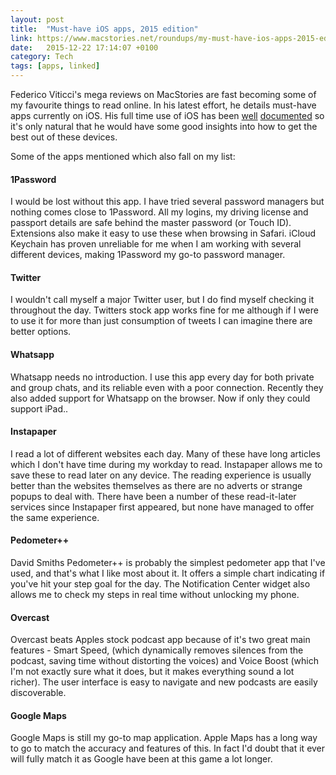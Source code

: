 ```yaml
---
layout: post
title:  "Must-have iOS apps, 2015 edition"
link: https://www.macstories.net/roundups/my-must-have-ios-apps-2015-edition/
date:   2015-12-22 17:14:07 +0100
category: Tech
tags: [apps, linked]
---
```


Federico Viticci's mega reviews on MacStories are fast becoming some of my favourite things to read online. In his latest effort, he details must-have apps currently on iOS. His full time use of iOS has been [well][fv1] [documented][fv2] so it's only natural that he would have some good insights into how to get the best out of these devices.

Some of the apps mentioned which also fall on my list:

<a id="1password"></a>

#### 1Password 
I would be lost without this app. I have tried several password managers but nothing comes close to 1Password. All my logins, my driving license and passport details are safe behind the master password (or Touch ID). Extensions also make it easy to use these when browsing in Safari. iCloud Keychain has proven unreliable for me when I am working with several different devices, making 1Password my go-to password manager.

<a id="twitter"></a>

#### Twitter 
I wouldn't call myself a major Twitter user, but I do find myself checking it throughout the day. Twitters stock app works fine for me although if I were to use it for more than just consumption of tweets I can imagine there are better options.

<a id="whatsapp"></a>

#### Whatsapp 
Whatsapp needs no introduction. I use this app every day for both private and group chats, and its reliable even with a poor connection. Recently they also added support for Whatsapp on the browser. Now if only they could support iPad..

<a id="instapaper"></a>

#### Instapaper 
I read a lot of different websites each day. Many of these have long articles which I don't have time during my workday to read. Instapaper allows me to save these to read later on any device. The reading experience is usually better than the websites themselves as there are no adverts or strange popups to deal with. There have been a number of these read-it-later services since Instapaper first appeared, but none have managed to offer the same experience.

<a id="pedometer"></a>

#### Pedometer++ 
David Smiths Pedometer++ is probably the simplest pedometer app that I've used, and that's what I like most about it. It offers a simple chart indicating if you've hit your step goal for the day. The Notification Center widget also allows me to check my steps in real time without unlocking my phone.

<a id="overcast"></a>

#### Overcast 
Overcast beats Apples stock podcast app because of it's two great main features - Smart Speed, (which dynamically removes silences from the podcast, saving time without distorting the voices) and Voice Boost (which I'm not exactly sure what it does, but it makes everything sound a lot richer). The user interface is easy to navigate and new podcasts are easily discoverable. 

<a id="googlemaps"></a>

#### Google Maps 
Google Maps is still my go-to map application. Apple Maps has a long way to go to match the accuracy and features of this. In fact I'd doubt that it ever will fully match it as Google have been at this game a lot longer. 

[fv1]: https://www.macstories.net/stories/ipad-air-2-review-why-the-ipad-became-my-main-computer/
[fv2]: https://www.macstories.net/stories/ios-9-review/